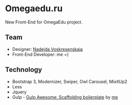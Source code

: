 # Omegaedu.ru

New Front-End for OmegaEdu project.

## Team

* Designer: [Nadejda Voskresenskaja](https://vk.com/id17166)
* Front-End Developer: me =)

## Technology

* Bootstrap 3, Modernizer, Swiper, Owl Carousel, MixitUp2
* Less
* Jquery
* Gulp - [Gulp Awesome: Scaffolding boilerplate](http://enkil.github.io/template-frontend/) by [me](https://github.com/Enkil)
